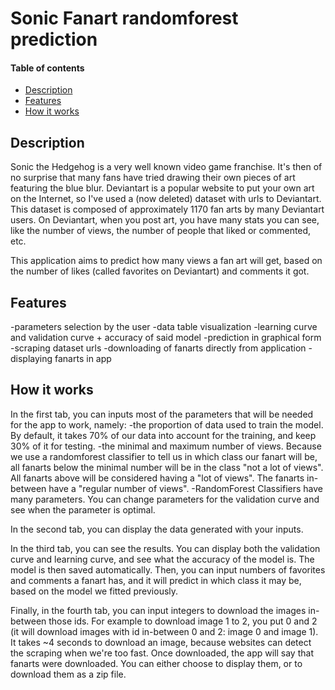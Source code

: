 # Sonic Fanart randomforest prediction

#### Table of contents
- [Description](#description)
- [Features](#features)
- [How it works](#how-it-works)

<!-- toc -->

## Description

Sonic the Hedgehog is a very well known video game franchise. It's then of no surprise that many fans have tried drawing their own pieces of art featuring the blue blur.
Deviantart is a popular website to put your own art on the Internet, so I've used a (now deleted) dataset with urls to Deviantart.
This dataset is composed of approximately 1170 fan arts by many Deviantart users.
On Deviantart, when you post art, you have many stats you can see, like the number of views, the number of people that liked or commented, etc.

This application aims to predict how many views a fan art will get, based on the number of likes (called favorites on Deviantart) and comments it got.

## Features

-parameters selection by the user
-data table visualization
-learning curve and validation curve + accuracy of said model
-prediction in graphical form
-scraping dataset urls
-downloading of fanarts directly from application
-displaying fanarts in app

## How it works

In the first tab, you can inputs most of the parameters that will be needed for the app to work, namely:
-the proportion of data used to train the model. By default, it takes 70% of our data into account for the training, and keep 30% of it for testing.
-the minimal and maximum number of views. Because we use a randomforest classifier to tell us in which class our fanart will be, all fanarts below the minimal number will be in the class "not a lot of views". All fanarts above will be considered having a "lot of views". The fanarts in-between have a "regular number of views".
-RandomForest Classifiers have many parameters. You can change parameters for the validation curve and see when the parameter is optimal.

In the second tab, you can display the data generated with your inputs.

In the third tab, you can see the results. You can display both the validation curve and learning curve, and see what the accuracy of the model is. The model is then saved automatically.
Then, you can input numbers of favorites and comments a fanart has, and it will predict in which class it may be, based on the model we fitted previously.

Finally, in the fourth tab, you can input integers to download the images in-between those ids. For example to download image 1 to 2, you put 0 and 2 (it will download images with id in-between 0 and 2: image 0 and image 1). It takes ~4 seconds to download an image, because websites can detect the scraping when we're too fast.
Once downloaded, the app will say that fanarts were downloaded. You can either choose to display them, or to download them as a zip file.
